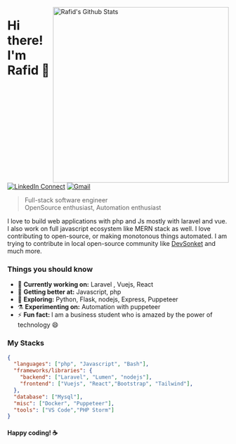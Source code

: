 [<img align="right" width="400" src="https://github-readme-stats.vercel.app/api?username=princerafid01&&show_icons=true&theme=tokyonight&count_private=true" alt="Rafid's Github Stats"/>](https://github.com/princerafid01)

# Hi there! I'm Rafid 👋


[![LinkedIn Connect](https://img.shields.io/badge/%20-Connect-black?color=222244&labelColor=000000&logo=linkedin&logoColor=f5f7fe)](https://www.linkedin.com/in/mahmud-rafid/)
[![Gmail](https://img.shields.io/badge/%20-Send%20Mail-black?color=222244&labelColor=000000&logo=gmail&logoColor=f5f7fe)](mailto:mahmudrafid02@gmail.com?subject=From%20GitHub&&body=Hi,%20there.%20Found%20you%20on%20GitHub!%20Let's%20talk%20about...)

> Full-stack software engineer <br />
> OpenSource enthusiast, Automation enthusiast

I love to build web applications with php and Js mostly with laravel and vue. I also work on full javascript ecosystem like MERN stack as well. I love contributing to open-source, or making monotonous things automated. I am trying to contribute in  local open-source community like [DevSonket](https://devsonket.com) and much more.

### Things you should know

- 🔭 <b>Currently working on:</b> Laravel , Vuejs, React
- 🌱 <b>Getting better at:</b> Javascript, php
- 🤔 <b>Exploring:</b> Python, Flask, nodejs, Express, Puppeteer
- ⚗️ <b>Experimenting on:</b> Automation with puppeteer
- ⚡ <b>Fun fact: </b> I am a business student who is amazed by the power of technology 😄
### My Stacks

```json
{
  "languages": ["php", "Javascript", "Bash"],
  "frameworks/libraries": {
    "backend": ["Laravel", "Lumen", "nodejs"],
    "frontend": ["Vuejs", "React","Bootstrap", "Tailwind"], 
  },
  "database": ["Mysql"],
  "misc": ["Docker", "Puppeteer"],
  "tools": ["VS Code","PHP Storm"]
}
```

#### Happy coding! :coffee:
